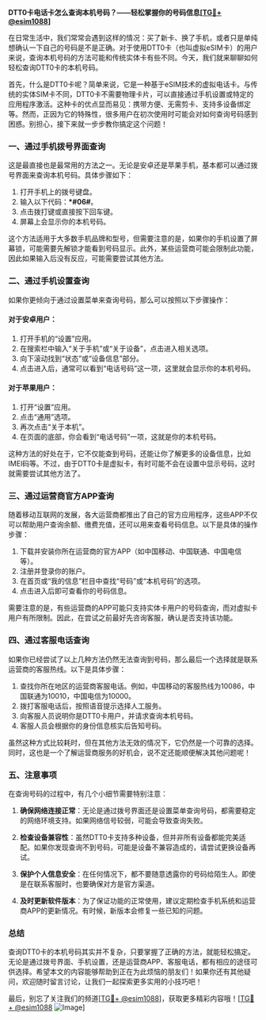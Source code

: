 **DTT0卡电话卡怎么查询本机号码？——轻松掌握你的号码信息[[TG💪+ @esim1088](https://t.me/s/esim1088)]**

在日常生活中，我们常常会遇到这样的情况：买了新卡、换了手机，或者只是单纯想确认一下自己的号码是不是正确。对于使用DTT0卡（也叫虚拟eSIM卡）的用户来说，查询本机号码的方法可能和传统实体卡有些不同。今天，我们就来聊聊如何轻松查询DTT0卡的本机号码。

首先，什么是DTT0卡呢？简单来说，它是一种基于eSIM技术的虚拟电话卡。与传统的实体SIM卡不同，DTT0卡不需要物理卡片，可以直接通过手机设置或特定的应用程序激活。这种卡的优点显而易见：携带方便、无需剪卡、支持多设备绑定等。然而，正因为它的特殊性，很多用户在初次使用时可能会对如何查询号码感到困惑。别担心，接下来就一步步教你搞定这个问题！

### **一、通过手机拨号界面查询**

这是最直接也是最常用的方法之一。无论是安卓还是苹果手机，基本都可以通过拨号界面来查询本机号码。具体步骤如下：

1. 打开手机上的拨号键盘。
2. 输入以下代码：**\*#06#**。
3. 点击拨打键或直接按下回车键。
4. 屏幕上会显示你的本机号码。

这个方法适用于大多数手机品牌和型号，但需要注意的是，如果你的手机设置了屏幕锁，可能需要先解锁才能看到号码显示。此外，某些运营商可能会限制此功能，因此如果输入后没有反应，可能需要尝试其他方法。

### **二、通过手机设置查询**

如果你更倾向于通过设置菜单来查询号码，那么可以按照以下步骤操作：

#### **对于安卓用户：**
1. 打开手机的“设置”应用。
2. 在搜索栏中输入“关于手机”或“关于设备”，点击进入相关选项。
3. 向下滚动找到“状态”或“设备信息”部分。
4. 点击进入后，通常可以看到“电话号码”这一项，这里就会显示你的本机号码。

#### **对于苹果用户：**
1. 打开“设置”应用。
2. 点击“通用”选项。
3. 再次点击“关于本机”。
4. 在页面的底部，你会看到“电话号码”一项，这就是你的本机号码。

这种方法的好处在于，它不仅能查到号码，还能让你了解更多的设备信息，比如IMEI码等。不过，由于DTT0卡是虚拟卡，有时可能不会在设置中显示号码，这时就需要尝试其他方法了。

### **三、通过运营商官方APP查询**

随着移动互联网的发展，各大运营商都推出了自己的官方应用程序，这些APP不仅可以帮助用户查询余额、缴费充值，还可以用来查看号码信息。以下是具体的操作步骤：

1. 下载并安装你所在运营商的官方APP（如中国移动、中国联通、中国电信等）。
2. 注册并登录你的账户。
3. 在首页或“我的信息”栏目中查找“号码”或“本机号码”的选项。
4. 点击进入后即可查看你的号码信息。

需要注意的是，有些运营商的APP可能只支持实体卡用户的号码查询，而对虚拟卡用户有所限制。因此，在尝试之前最好先咨询客服，确认是否支持该功能。

### **四、通过客服电话查询**

如果你已经尝试了以上几种方法仍然无法查询到号码，那么最后一个选择就是联系运营商的客服热线。以下是具体步骤：

1. 查找你所在地区的运营商客服电话。例如，中国移动的客服热线为10086，中国联通为10010，中国电信为10000。
2. 拨打客服电话后，按照语音提示选择人工服务。
3. 向客服人员说明你是DTT0卡用户，并请求查询本机号码。
4. 客服人员会根据你的身份信息核实后告知号码。

虽然这种方式比较耗时，但在其他方法无效的情况下，它仍然是一个可靠的选择。同时，这也是一个了解运营商服务的好机会，说不定还能顺便解决其他问题呢！

### **五、注意事项**

在查询号码的过程中，有几个小细节需要特别注意：

1. **确保网络连接正常**：无论是通过拨号界面还是设置菜单查询号码，都需要稳定的网络环境支持。如果网络信号较弱，可能会导致查询失败。
   
2. **检查设备兼容性**：虽然DTT0卡支持多种设备，但并非所有设备都能完美适配。如果你发现查询不到号码，可能是设备不兼容造成的，请尝试更换设备再试。

3. **保护个人信息安全**：在任何情况下，都不要随意透露你的号码给陌生人。即使是在联系客服时，也要确保对方是官方渠道。

4. **及时更新软件版本**：为了保证功能的正常使用，建议定期检查手机系统和运营商APP的更新情况。有时候，新版本会修复一些已知的问题。

### **总结**

查询DTT0卡的本机号码其实并不复杂，只要掌握了正确的方法，就能轻松搞定。无论是通过拨号界面、手机设置，还是运营商APP、客服电话，都有相应的途径可供选择。希望本文的内容能够帮助到正在为此烦恼的朋友们！如果你还有其他疑问，欢迎随时留言讨论，让我们一起探索更多实用的小技巧吧！

最后，别忘了关注我们的频道[[TG💪+ @esim1088](https://t.me/s/esim1088)]，获取更多精彩内容哦！[[TG💪+ @esim1088](https://t.me/s/esim1088) ![Image](https://i.postimg.cc/4NQfJmqS/Snipaste-2025-05-13-00-14-12.png)]